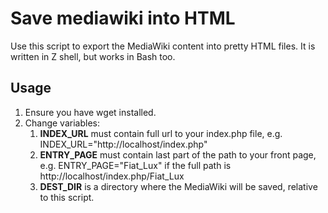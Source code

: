 # Save mediawiki into HTML

Use this script to export the MediaWiki content into pretty HTML files. It is written in Z shell, but works in Bash too. 

## Usage

1. Ensure you have wget installed.
1. Change variables:
   1. **INDEX_URL** must contain full url to your index.php file, e.g. INDEX_URL="http://localhost/index.php"
   1. **ENTRY_PAGE** must contain last part of the path to your front page, e.g. ENTRY_PAGE="Fiat_Lux" if the full path is http://localhost/index.php/Fiat_Lux
   1. **DEST_DIR** is a directory where the MediaWiki will be saved, relative to this script.
   
